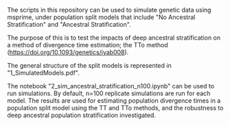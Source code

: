 The scripts in this repository can be used to simulate genetic data using msprime, under population split models that include "No Ancestral Stratification" and "Ancestral Stratification".

The purpose of this is to test the impacts of deep ancestral stratification on a method of divergence time estimation; the TTo method (https://doi.org/10.1093/genetics/iyab008).

The general structure of the split models is represented in "1_SimulatedModels.pdf".

The notebook "2_sim_ancestral_stratification_n100.ipynb" can be used to run simulations. By default, n=100 replicate simulations are run for each model. The results are used for estimating population divergence times in a population split model using the TT and TTo methods, and the robustness to deep ancestral population stratification investigated. 
